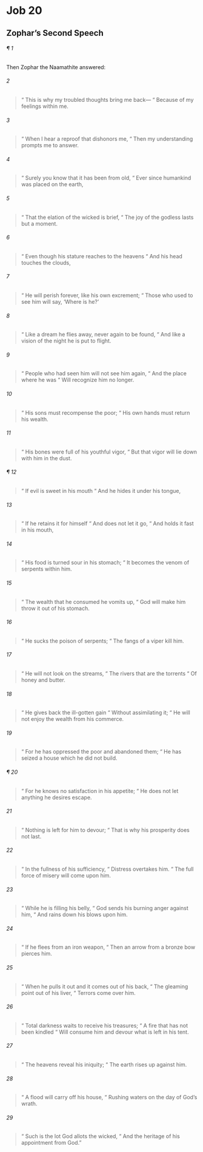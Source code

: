 # Job 20
## Zophar’s Second Speech
###### ¶ 1
Then Zophar the Naamathite answered:
###### 2
>  “ This is why my troubled thoughts bring me back—
>  “ Because of my feelings within me.
###### 3
>  “ When I hear a reproof that dishonors me,
>  “ Then my understanding prompts me to answer.
###### 4
>  “ Surely you know that it has been from old,
>  “ Ever since humankind was placed on the earth,
###### 5
>  “ That the elation of the wicked is brief,
>  “ The joy of the godless lasts but a moment.
###### 6
>  “ Even though his stature reaches to the heavens
>  “ And his head touches the clouds,
###### 7
>  “ He will perish forever, like his own excrement;
>  “ Those who used to see him will say, ‘Where is he?’
###### 8
>  “ Like a dream he flies away, never again to be found,
>  “ And like a vision of the night he is put to flight.
###### 9
>  “ People who had seen him will not see him again,
>  “ And the place where he was
>  “ Will recognize him no longer.
###### 10
>  “ His sons must recompense the poor;
>  “ His own hands must return his wealth.
###### 11
>  “ His bones were full of his youthful vigor,
>  “ But that vigor will lie down with him in the dust.
###### ¶ 12
>  “ If evil is sweet in his mouth
>  “ And he hides it under his tongue,
###### 13
>  “ If he retains it for himself
>  “ And does not let it go,
>  “ And holds it fast in his mouth,
###### 14
>  “ His food is turned sour in his stomach;
>  “ It becomes the venom of serpents within him.
###### 15
>  “ The wealth that he consumed he vomits up,
>  “ God will make him throw it out of his stomach.
###### 16
>  “ He sucks the poison of serpents;
>  “ The fangs of a viper kill him.
###### 17
>  “ He will not look on the streams,
>  “ The rivers that are the torrents
>  “ Of honey and butter.
###### 18
>  “ He gives back the ill-gotten gain
>  “ Without assimilating it;
>  “ He will not enjoy the wealth from his commerce.
###### 19
>  “ For he has oppressed the poor and abandoned them;
>  “ He has seized a house which he did not build.
###### ¶ 20
>  “ For he knows no satisfaction in his appetite;
>  “ He does not let anything he desires escape.
###### 21
>  “ Nothing is left for him to devour;
>  “ That is why his prosperity does not last.
###### 22
>  “ In the fullness of his sufficiency,
>  “ Distress overtakes him.
>  “ The full force of misery will come upon him.
###### 23
>  “ While he is filling his belly,
>  “ God sends his burning anger against him,
>  “ And rains down his blows upon him.
###### 24
>  “ If he flees from an iron weapon,
>  “ Then an arrow from a bronze bow pierces him.
###### 25
>  “ When he pulls it out and it comes out of his back,
>  “ The gleaming point out of his liver,
>  “ Terrors come over him.
###### 26
>  “ Total darkness waits to receive his treasures;
>  “ A fire that has not been kindled
>  “ Will consume him and devour what is left in his tent.
###### 27
>  “ The heavens reveal his iniquity;
>  “ The earth rises up against him.
###### 28
>  “ A flood will carry off his house,
>  “ Rushing waters on the day of God’s wrath.
###### 29
>  “ Such is the lot God allots the wicked,
>  “ And the heritage of his appointment from God.”
